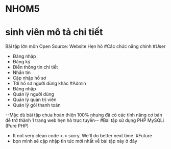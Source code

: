 # NHOM5
# sinh viên mô tả chi tiết
Bài tập lớn môn Open Source: Website Hẹn hò
#Các chức năng chính
#User
- Đăng nhập
- Đăng ký
- Điền thông tin chi tiết
- Nhắn tin
- Cập nhập hồ sơ
- Tới hồ sơ người dùng khác
#Admin
- Đăng nhập
- Quản lý người dùng
- Quản lý quản trị viên
- Quản lý gói thanh toán

--Mặc dù bài tập chưa hoàn thiện 100% nhưng đã có các tính năng cơ bản để trở thành 1 trang web hẹn hò trực tuyến--
#Bài tập sử dụng PHP MySQLi (Pure PHP) 
- It not very clean code >.< sorry. We'll do better next time.
#Future
- bọn mình sẽ cập nhập tin tức mới nhất về bài tập này ở đây 